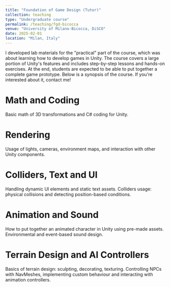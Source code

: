 ```yaml
---
title: "Foundation of Game Design (Tutor)"
collection: teaching
type: "Undergraduate course"
permalink: /teaching/fgd-bicocca
venue: "University of Milano-Bicocca, DiSCO"
date: 2025-02-01
location: "Milan, Italy"
---
```


I developed lab materials for the "practical" part of the course, which was about learning how to develop games in Unity.
The course covers a large portion of Unity's features and includes step-by-step lessons and hands-on exercises. 
At the end, students are expected to be able to put together a complete game prototype.
Below is a synopsis of the course. If you're interested about it, contact me!

Math and Coding
======
Basic math of 3D transformations and C# coding for Unity.

Rendering
======
Usage of lights, cameras, environment maps, and interaction with other Unity components.

Colliders, Text and UI
======
Handling dynamic UI elements and static text assets. 
Colliders usage: physical collisions and detecting position-based conditions.

Animation and Sound
======
How to put together an animated character in Unity using pre-made assets.
Environmental and event-based sound design.

Terrain Design and AI Controllers
======
Basics of terrain design: sculpting, decorating, texturing.
Controlling NPCs with NavMeshes, implementing custom behaviour and interacting with animation controllers.

